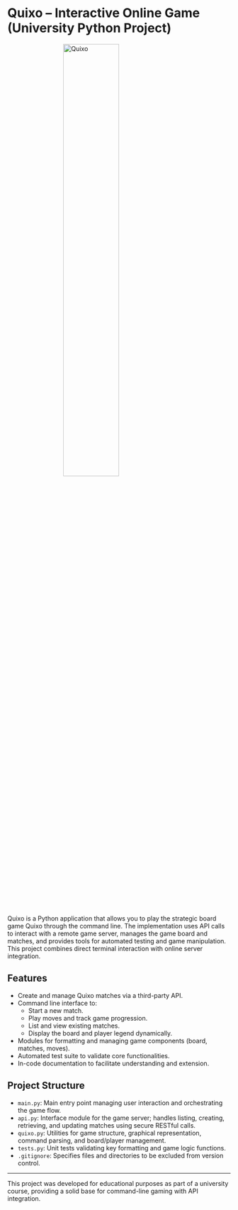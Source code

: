 # Quixo – Interactive Online Game (University Python Project)

<img src="https://pax.ulaval.ca/static/GLO-1901/images/quixo.jpg" style="display: block; margin-left: auto; margin-right: auto;" alt="Quixo" width="50%" height="auto">

Quixo is a Python application that allows you to play the strategic board game Quixo through the command line. The implementation uses API calls to interact with a remote game server, manages the game board and matches, and provides tools for automated testing and game manipulation. This project combines direct terminal interaction with online server integration.

## Features

- Create and manage Quixo matches via a third-party API.
- Command line interface to:
    - Start a new match.
    - Play moves and track game progression.
    - List and view existing matches.
    - Display the board and player legend dynamically.
- Modules for formatting and managing game components (board, matches, moves).
- Automated test suite to validate core functionalities.
- In-code documentation to facilitate understanding and extension.

## Project Structure

- `main.py`: Main entry point managing user interaction and orchestrating the game flow.
- `api.py`: Interface module for the game server; handles listing, creating, retrieving, and updating matches using secure RESTful calls.
- `quixo.py`: Utilities for game structure, graphical representation, command parsing, and board/player management.
- `tests.py`: Unit tests validating key formatting and game logic functions.
- `.gitignore`: Specifies files and directories to be excluded from version control.


---

This project was developed for educational purposes as part of a university course, providing a solid base for command-line gaming with API integration.



